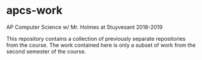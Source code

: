 # apcs-work
AP Computer Science w/ Mr. Holmes at Stuyvesant 2018-2019

This repository contains a collection of previously separate repositories from the course. The work contained here is only a subset of work from the second semester of the course.
